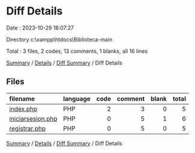 # Diff Details

Date : 2023-10-29 18:07:27

Directory c:\\xampp\\htdocs\\Biblioteca-main

Total : 3 files,  2 codes, 13 comments, 1 blanks, all 16 lines

[Summary](results.md) / [Details](details.md) / [Diff Summary](diff.md) / Diff Details

## Files
| filename | language | code | comment | blank | total |
| :--- | :--- | ---: | ---: | ---: | ---: |
| [index.php](/index.php) | PHP | 2 | 3 | 0 | 5 |
| [iniciarsesion.php](/iniciarsesion.php) | PHP | 0 | 5 | 1 | 6 |
| [registrar.php](/registrar.php) | PHP | 0 | 5 | 0 | 5 |

[Summary](results.md) / [Details](details.md) / [Diff Summary](diff.md) / Diff Details
